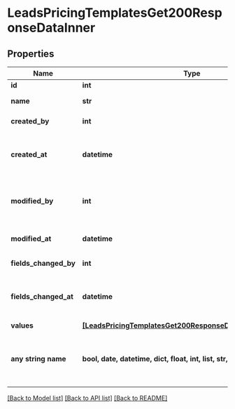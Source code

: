 # LeadsPricingTemplatesGet200ResponseDataInner


## Properties
Name | Type | Description | Notes
------------ | ------------- | ------------- | -------------
**id** | **int** | Template Id | [optional] 
**name** | **str** | Template name | [optional] 
**created_by** | **int** | Template creator | [optional] 
**created_at** | **datetime** | Template modification date and time (ISO-8601) | [optional] 
**modified_by** | **int** | Template modification date and time (ISO-8601) | [optional] 
**modified_at** | **datetime** | Last template editor | [optional] 
**fields_changed_by** | **int** | Last fields editor | [optional] 
**fields_changed_at** | **datetime** | Last fileds modification date and time (ISO-8601) | [optional] 
**values** | [**[LeadsPricingTemplatesGet200ResponseDataInnerValuesInner]**](LeadsPricingTemplatesGet200ResponseDataInnerValuesInner.md) |  | [optional] 
**any string name** | **bool, date, datetime, dict, float, int, list, str, none_type** | any string name can be used but the value must be the correct type | [optional]

[[Back to Model list]](../README.md#documentation-for-models) [[Back to API list]](../README.md#documentation-for-api-endpoints) [[Back to README]](../README.md)


